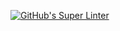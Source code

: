 [![GitHub's Super Linter](https://github.com/ICS2O-Programming-NathanA/Unit5-02-HTML-ProductOfNumbers/workflows/GitHub's%20Super%20Linter/badge.svg)](https://github.com/ICS2O-Programming-NathanA/Unit5-02-HTML-ProductOfNumbers/actions)